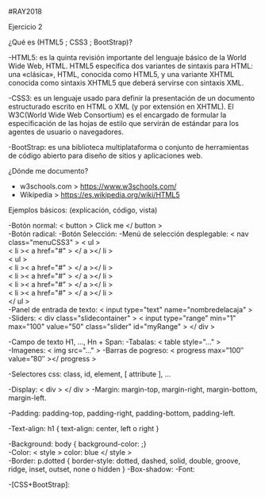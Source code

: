 #RAY2018


Ejercicio 2   
  
¿Qué es (HTML5 ; CSS3 ; BootStrap)?  
  
-HTML5: es la quinta revisión importante del lenguaje básico de la World Wide Web, HTML. HTML5 especifica dos variantes de sintaxis para HTML: una «clásica», HTML, conocida como HTML5, y una variante XHTML conocida como sintaxis XHTML5 que deberá servirse con sintaxis XML.  
  
  -CSS3: es un lenguaje usado para definir la presentación de un documento estructurado escrito en HTML o XML (y por extensión en XHTML). El W3C(World Wide Web Consortium) es el encargado de formular la especificación de las hojas de estilo que servirán de estándar para los agentes de usuario o navegadores.  
    
  -BootStrap: es una biblioteca multiplataforma o conjunto de herramientas de código abierto para diseño de sitios y aplicaciones web.  
  
    
¿Dónde me documento?  
  
 - w3schools.com > https://www.w3schools.com/  
 - Wikipedia  > https://es.wikipedia.org/wiki/HTML5  
   
     
Ejemplos básicos: (explicación, código, vista)  
  
  -Botón normal: < button > Click me </ button >  
  -Botón radical: 
  -Botón Selección: 
  -Menú de selección desplegable: < nav class="menuCSS3" > < ul >  
			< li >< a href="#" > </ a ></ li >  
				< ul >  
					< li >< a href="#" > </ a ></ li >  
					< li >< a href="#" > </ a ></ li >  
					< li >< a href="#" > </ a ></ li >  
					< li >< a href="#" > </ a ></ li >  
				</ ul >  
  -Panel de entrada de texto: < input type="text" name="nombredelacaja" >  
  -Sliders: < div class="slidecontainer" >
  < input type="range" min="1" max="100" value="50" class="slider" id="myRange" >
</ div >  
    
    
    
-Campo de texto H1, ..., Hn + Span: <span>  </span>
-Tabalas: < table style="..." >  
-Imagenes: < img src="..." > 
-Barras de pogreso: < progress max=”100″ value=”80″ ></ progress >
    
      
        
-Selectores css: class, id, element, [ attribute ], ...
  
    
      
-Display: < div > </ div >
-Margin: margin-top, margin-right, margin-bottom, margin-left.

-Padding: padding-top, padding-right, padding-bottom, padding-left.

-Text-align: h1 {
 text-align: center, left o right
  }
    
      
-Background: body { background-color: ;}  
-Color: < style > color: blue </ style >  
-Border: p.dotted { border-style: dotted, dashed, solid, double, groove, ridge, inset, outset, none o hidden }
-Box-shadow:
-Font:
  
    
      
-[CSS+BootStrap]:
